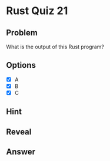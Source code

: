 # Rust Quiz 21

## Problem
What is the output of this Rust program?

## Options
- [x] A
- [x] B
- [x] C

## Hint

## Reveal

## Answer
